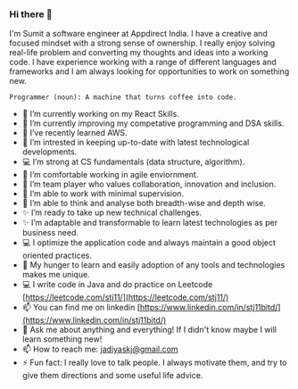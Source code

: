### Hi there 👋

I'm Sumit a software engineer at Appdirect India. I have a creative and focused mindset with a strong sense of ownership. I really enjoy solving real-life problem and converting my thoughts and ideas into a working code. I have experience working with a range of different languages and frameworks and I am always looking for opportunities to work on something new. 

```
Programmer (noun): A machine that turns coffee into code.
```

- 🔭 I’m currently working on my React Skills.
- 🌱 I’m currently improving my competative programming and DSA skills.
- 🔭 I’ve recently learned AWS.
- 👯 I’m intrested in keeping up-to-date with latest technological developments.
- :computer: I’m strong at CS fundamentals (data structure, algorithm).
- 🌱 I’m comfortable working in agile enviornment.
- 🔭 I’m team player who values collaboration, innovation and inclusion.
- 🤔 I’m able to work with minimal supervision.
- 👯 I’m able to think and analyse both breadth-wise and depth wise.
- ✨ I’m ready to take up new technical challenges.
- ✨ I’m adaptable and transformable to learn latest technologies as per business need.
- :computer: I optimize the application code and always maintain a good object oriented practices.
- 🌱 My hunger to learn and easily adoption of any tools and technologies makes me unique.
- :computer: I write code in Java and do practice on Leetcode [https://leetcode.com/stj11/](https://leetcode.com/stj11/)
- 📫 You can find me on linkedin [https://www.linkedin.com/in/stj11bitd/](https://www.linkedin.com/in/stj11bitd/)
- 💬 Ask me about anything and everything! If I didn't know maybe I will learn something new!
- 📫 How to reach me: jadiyaskj@gmail.com
- ⚡ Fun fact: I really love to talk people. I always motivate them, and try to give them directions and some useful life advice. 
